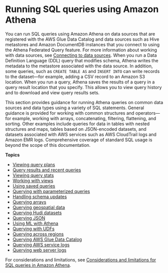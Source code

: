 # Running SQL queries using Amazon Athena<a name="querying-athena-tables"></a>

You can run SQL queries using Amazon Athena on data sources that are registered with the AWS Glue Data Catalog and data sources such as Hive metastores and Amazon DocumentDB instances that you connect to using the Athena Federated Query feature\. For more information about working with data sources, see [Connecting to data sources](work-with-data-stores.md)\. When you run a Data Definition Language \(DDL\) query that modifies schema, Athena writes the metadata to the metastore associated with the data source\. In addition, some queries, such as `CREATE TABLE AS` and `INSERT INTO` can write records to the dataset—for example, adding a CSV record to an Amazon S3 location\. When you run a query, Athena saves the results of a query in a query result location that you specify\. This allows you to view query history and to download and view query results sets\.

This section provides guidance for running Athena queries on common data sources and data types using a variety of SQL statements\. General guidance is provided for working with common structures and operators—for example, working with arrays, concatenating, filtering, flattening, and sorting\. Other examples include queries for data in tables with nested structures and maps, tables based on JSON\-encoded datasets, and datasets associated with AWS services such as AWS CloudTrail logs and Amazon EMR logs\. Comprehensive coverage of standard SQL usage is beyond the scope of this documentation\.

**Topics**
+ [Viewing query plans](query-plans.md)
+ [Query results and recent queries](querying.md)
+ [Viewing query stats](query-stats.md)
+ [Working with views](views.md)
+ [Using saved queries](saved-queries.md)
+ [Querying with parameterized queries](querying-with-prepared-statements.md)
+ [Handling schema updates](handling-schema-updates-chapter.md)
+ [Querying arrays](querying-arrays.md)
+ [Querying geospatial data](querying-geospatial-data.md)
+ [Querying Hudi datasets](querying-hudi.md)
+ [Querying JSON](querying-JSON.md)
+ [Using ML with Athena](querying-mlmodel.md)
+ [Querying with UDFs](querying-udf.md)
+ [Querying across regions](querying-across-regions.md)
+ [Querying AWS Glue Data Catalog](querying-glue-catalog.md)
+ [Querying AWS service logs](querying-AWS-service-logs.md)
+ [Querying web server logs](querying-web-server-logs.md)

For considerations and limitations, see [Considerations and limitations for SQL queries in Amazon Athena](other-notable-limitations.md)\.